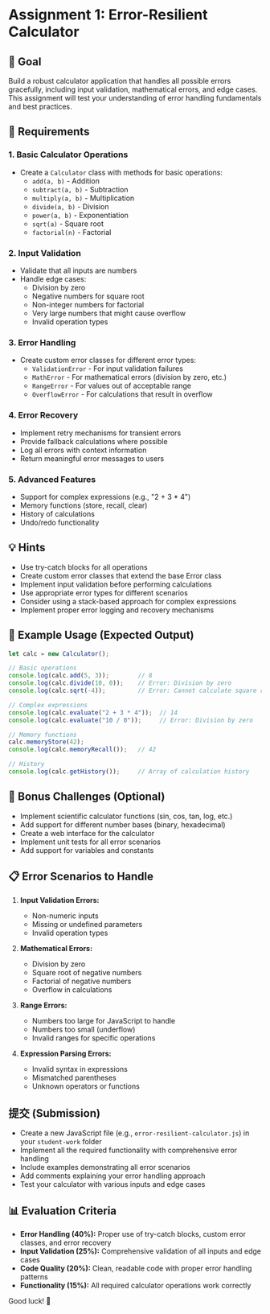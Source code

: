 # Assignment 1: Error-Resilient Calculator

## 🎯 **Goal**
Build a robust calculator application that handles all possible errors gracefully, including input validation, mathematical errors, and edge cases. This assignment will test your understanding of error handling fundamentals and best practices.

## 📝 **Requirements**

### **1. Basic Calculator Operations**
- Create a `Calculator` class with methods for basic operations:
  - `add(a, b)` - Addition
  - `subtract(a, b)` - Subtraction
  - `multiply(a, b)` - Multiplication
  - `divide(a, b)` - Division
  - `power(a, b)` - Exponentiation
  - `sqrt(a)` - Square root
  - `factorial(n)` - Factorial

### **2. Input Validation**
- Validate that all inputs are numbers
- Handle edge cases:
  - Division by zero
  - Negative numbers for square root
  - Non-integer numbers for factorial
  - Very large numbers that might cause overflow
  - Invalid operation types

### **3. Error Handling**
- Create custom error classes for different error types:
  - `ValidationError` - For input validation failures
  - `MathError` - For mathematical errors (division by zero, etc.)
  - `RangeError` - For values out of acceptable range
  - `OverflowError` - For calculations that result in overflow

### **4. Error Recovery**
- Implement retry mechanisms for transient errors
- Provide fallback calculations where possible
- Log all errors with context information
- Return meaningful error messages to users

### **5. Advanced Features**
- Support for complex expressions (e.g., "2 + 3 * 4")
- Memory functions (store, recall, clear)
- History of calculations
- Undo/redo functionality

## 💡 **Hints**
- Use try-catch blocks for all operations
- Create custom error classes that extend the base Error class
- Implement input validation before performing calculations
- Use appropriate error types for different scenarios
- Consider using a stack-based approach for complex expressions
- Implement proper error logging and recovery mechanisms

## 🚀 **Example Usage (Expected Output)**

```javascript
let calc = new Calculator();

// Basic operations
console.log(calc.add(5, 3));        // 8
console.log(calc.divide(10, 0));    // Error: Division by zero
console.log(calc.sqrt(-4));         // Error: Cannot calculate square root of negative number

// Complex expressions
console.log(calc.evaluate("2 + 3 * 4"));  // 14
console.log(calc.evaluate("10 / 0"));     // Error: Division by zero

// Memory functions
calc.memoryStore(42);
console.log(calc.memoryRecall());   // 42

// History
console.log(calc.getHistory());     // Array of calculation history
```

## 🌟 **Bonus Challenges (Optional)**
- Implement scientific calculator functions (sin, cos, tan, log, etc.)
- Add support for different number bases (binary, hexadecimal)
- Create a web interface for the calculator
- Implement unit tests for all error scenarios
- Add support for variables and constants

## 📋 **Error Scenarios to Handle**
1. **Input Validation Errors:**
   - Non-numeric inputs
   - Missing or undefined parameters
   - Invalid operation types

2. **Mathematical Errors:**
   - Division by zero
   - Square root of negative numbers
   - Factorial of negative numbers
   - Overflow in calculations

3. **Range Errors:**
   - Numbers too large for JavaScript to handle
   - Numbers too small (underflow)
   - Invalid ranges for specific operations

4. **Expression Parsing Errors:**
   - Invalid syntax in expressions
   - Mismatched parentheses
   - Unknown operators or functions

## 提交 (Submission)
- Create a new JavaScript file (e.g., `error-resilient-calculator.js`) in your `student-work` folder
- Implement all the required functionality with comprehensive error handling
- Include examples demonstrating all error scenarios
- Add comments explaining your error handling approach
- Test your calculator with various inputs and edge cases

## 📊 **Evaluation Criteria**
- **Error Handling (40%):** Proper use of try-catch blocks, custom error classes, and error recovery
- **Input Validation (25%):** Comprehensive validation of all inputs and edge cases
- **Code Quality (20%):** Clean, readable code with proper error handling patterns
- **Functionality (15%):** All required calculator operations work correctly

Good luck! 🧮
